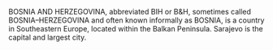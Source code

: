 BOSNIA AND HERZEGOVINA, abbreviated BIH or B&H, sometimes called BOSNIA–HERZEGOVINA and often known informally as BOSNIA, is a country in Southeastern Europe, located within the Balkan Peninsula. Sarajevo is the capital and largest city.
